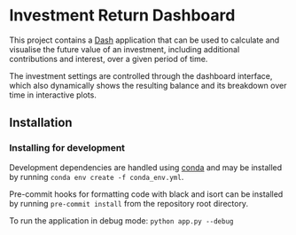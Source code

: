 # Investment Return Dashboard

This project contains a [Dash](https://plotly.com/dash/) application that can be used to calculate and visualise the future value of an investment, including additional contributions and interest, over a given period of time. 

The investment settings are controlled through the dashboard interface, which also dynamically shows the resulting balance and its breakdown over time in interactive plots.

## Installation

### Installing for development

Development dependencies are handled using [conda](https://docs.conda.io/en/latest/) and may be installed by running `conda env create -f conda_env.yml`.

Pre-commit hooks for formatting code with black and isort can be installed by running `pre-commit install` from the repository root directory.

To run the application in debug mode: `python app.py --debug`